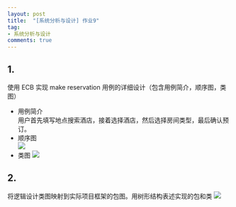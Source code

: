 ```yaml
---
layout: post
title:  "[系统分析与设计] 作业9"
tag:
- 系统分析与设计
comments: true
---
```


## 1.

使用 ECB 实现 make reservation 用例的详细设计（包含用例简介，顺序图，类图）

- 用例简介  
  用户首先填写地点搜索酒店，接着选择酒店，然后选择房间类型，最后确认预订。
- 顺序图  
  ![](https://controny.github.io/assets/images/posts/make-reservation-sequence.png)
- 类图
  ![](https://controny.github.io/assets/images/posts/make-reservation-class.png)

## 2.

将逻辑设计类图映射到实际项目框架的包图。用树形结构表述实现的包和类
![](https://controny.github.io/assets/images/posts/make-reservation-mapping.png)
